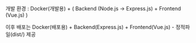 개발 환경 : Docker(개발용) + ( Backend (Node.js -> Express.js) + Frontend (Vue.js) )


이후 배포는 Docker(배포용) + Backend(Express.js) + Frontend(Vue.js) - 정적파일(dist/) 제공